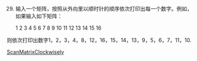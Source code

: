 




29. 输入一个矩阵，按照从外向里以顺时针的顺序依次打印出每一个数字。例如，如果输入如下矩阵：


	1	2	3	4
	5	6	7	8
	9	10	11	12
	13	14	15	16

则依次打印出数字1，2，3，4，8，12，16，15，14，13，9，5，6，7，11，10.

[ScanMatrixClockwisely](ScanMatrixClockwisely.java)


